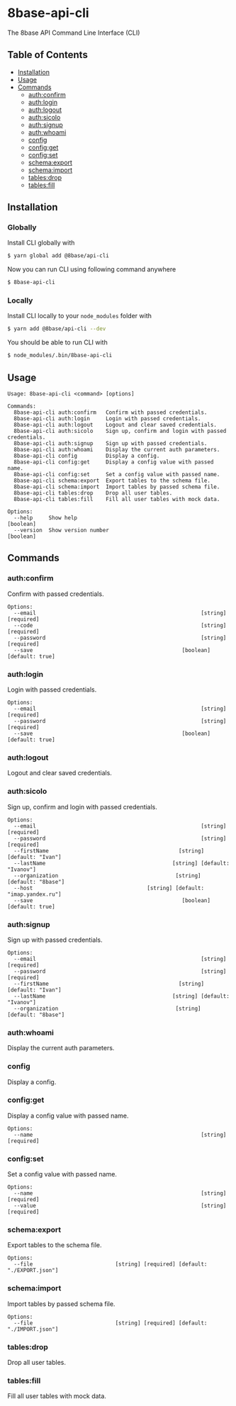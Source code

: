 # 8base-api-cli
The 8base API Command Line Interface (CLI)

## Table of Contents
- [Installation](#installation)
- [Usage](#usage)
- [Commands](#commands)
  - [auth:confirm](#authconfirm)
  - [auth:login](#authlogin)
  - [auth:logout](#authlogout)
  - [auth:sicolo](#authsicolo)
  - [auth:signup](#authsignup)
  - [auth:whoami](#authwhoami)
  - [config](#config)
  - [config:get](#configget)
  - [config:set](#configset)
  - [schema:export](#schemaexport)
  - [schema:import](#schemaimport)
  - [tables:drop](#tablesdrop)
  - [tables:fill](#tablesfill)

## Installation

### Globally
Install CLI globally with

```bash
$ yarn global add @8base/api-cli
```

Now you can run CLI using following command anywhere

```bash
$ 8base-api-cli
```

### Locally
Install CLI locally to your `node_modules` folder with

```bash
$ yarn add @8base/api-cli --dev
```

You should be able to run CLI with

```bash
$ node_modules/.bin/8base-api-cli
```

## Usage
```
Usage: 8base-api-cli <command> [options]

Commands:
  8base-api-cli auth:confirm   Confirm with passed credentials.
  8base-api-cli auth:login     Login with passed credentials.
  8base-api-cli auth:logout    Logout and clear saved credentials.
  8base-api-cli auth:sicolo    Sign up, confirm and login with passed credentials.
  8base-api-cli auth:signup    Sign up with passed credentials.
  8base-api-cli auth:whoami    Display the current auth parameters.
  8base-api-cli config         Display a config.
  8base-api-cli config:get     Display a config value with passed name.
  8base-api-cli config:set     Set a config value with passed name.
  8base-api-cli schema:export  Export tables to the schema file.
  8base-api-cli schema:import  Import tables by passed schema file.
  8base-api-cli tables:drop    Drop all user tables.
  8base-api-cli tables:fill    Fill all user tables with mock data.

Options:
  --help     Show help                                                 [boolean]
  --version  Show version number                                       [boolean]
```

## Commands

### auth:confirm

Confirm with passed credentials.

```
Options:
  --email                                                    [string] [required]
  --code                                                     [string] [required]
  --password                                                 [string] [required]
  --save                                               [boolean] [default: true]
```

### auth:login

Login with passed credentials.

```
Options:
  --email                                                    [string] [required]
  --password                                                 [string] [required]
  --save                                               [boolean] [default: true]
```

### auth:logout

Logout and clear saved credentials.

### auth:sicolo

Sign up, confirm and login with passed credentials.

```
Options:
  --email                                                    [string] [required]
  --password                                                 [string] [required]
  --firstName                                         [string] [default: "Ivan"]
  --lastName                                        [string] [default: "Ivanov"]
  --organization                                     [string] [default: "8base"]
  --host                                    [string] [default: "imap.yandex.ru"]
  --save                                               [boolean] [default: true]
```

### auth:signup

Sign up with passed credentials.

```
Options:
  --email                                                    [string] [required]
  --password                                                 [string] [required]
  --firstName                                         [string] [default: "Ivan"]
  --lastName                                        [string] [default: "Ivanov"]
  --organization                                     [string] [default: "8base"]
```

### auth:whoami

Display the current auth parameters.

### config

Display a config.

### config:get

Display a config value with passed name.

```
Options:
  --name                                                     [string] [required]
```

### config:set

Set a config value with passed name.

```
Options:
  --name                                                     [string] [required]
  --value                                                    [string] [required]
```

### schema:export

Export tables to the schema file.

```
Options:
  --file                          [string] [required] [default: "./EXPORT.json"]
```

### schema:import

Import tables by passed schema file.

```
Options:
  --file                          [string] [required] [default: "./IMPORT.json"]
```

### tables:drop

Drop all user tables.

### tables:fill

Fill all user tables with mock data.